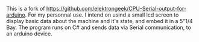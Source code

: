 This is a fork of https://github.com/elektrongeek/CPU-Serial-output-for-arduino.
For my personnal use.
I intend on usind a small lcd screen to display basic data about the machine and it's state, and embed it in a 5"1/4 Bay.
The program runs on C# and sends data via Serial communication, to an arduino device.
